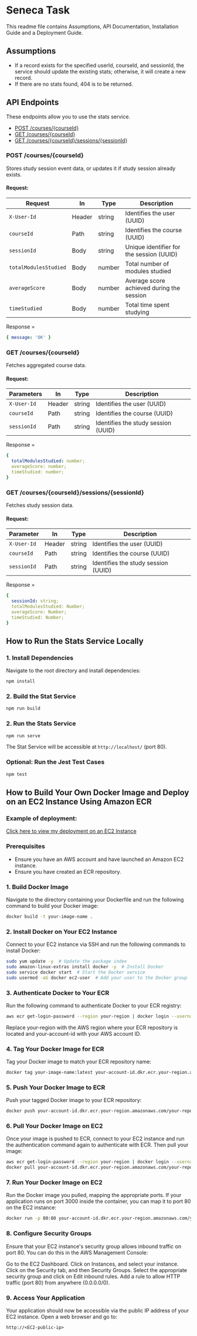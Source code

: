 # Seneca Task
This readme file contains Assumptions, API Documentation, Installation Guide and a Deployment Guide.
## Assumptions
- If a record exists for the specified userId, courseId, and sessionId, the service should update the existing stats; otherwise, it will create a new record.
- If there are no stats found, 404 is to be returned.

## API Endpoints
These endpoints allow you to use the stats service.

- [POST /courses/{courseId}](#post-coursescourseid)
- [GET /courses/{courseId}](#get-coursescourseid)
- [GET /courses/{courseId}/sessions/{sessionId}](#get-coursescourseidsessionssessionid)

### POST /courses/{courseId}
Stores study session event data, or updates it if study session already exists.
#### Request:

| Request     | In     | Type   | Description                                 |
|---------------|--------|--------|---------------------------------------------|
| `X-User-Id`   | Header | string | Identifies the user (UUID)                 |
| `courseId`    | Path   | string | Identifies the course (UUID)               |
| `sessionId`   | Body   | string | Unique identifier for the session (UUID)   |
| `totalModulesStudied`       | Body   | number | Total number of modules studied             |
| `averageScore`              | Body   | number | Average score achieved during the session   |
| `timeStudied`               | Body   | number | Total time spent studying  |

Response = 
```yaml
{ message: 'OK' }
```

### GET /courses/{courseId}
Fetches aggregated course data.

#### Request:

| Parameters     | In     | Type   | Description                                 |
|---------------|--------|--------|---------------------------------------------|
| `X-User-Id`   | Header | string | Identifies the user (UUID)                 |
| `courseId`    | Path   | string | Identifies the course (UUID)               |
| `sessionId`   | Path   | string | Identifies the study session (UUID)        |

Response = 
```yaml
{
  totalModulesStudied: number;
  averageScore: number;
  timeStudied: number;
}
```


### GET /courses/{courseId}/sessions/{sessionId}
Fetches study session data.
#### Request:

| Parameter     | In     | Type   | Description                                 |
|---------------|--------|--------|---------------------------------------------|
| `X-User-Id`   | Header | string | Identifies the user (UUID)                 |
| `courseId`    | Path   | string | Identifies the course (UUID)               |
| `sessionId`   | Path   | string | Identifies the study session (UUID)        |

Response = 
```yaml
{
  sessionId: string;
  totalModulesStudied: Number;
  averageScore: Number;
  timeStudied: Number;
}
```

## How to Run the Stats Service Locally
### 1. Install Dependencies

Navigate to the root directory and install dependencies:
```bash
npm install
```

### 2. Build the Stat Service
```bash
npm run build
```

### 2. Run the Stats Service
```bash
npm run serve
```
The Stat Service will be accessible at `http://localhost/` (port 80).

### Optional: Run the Jest Test Cases
```bash
npm test
```

## How to Build Your Own Docker Image and Deploy on an EC2 Instance Using Amazon ECR

### Example of deployment:
[Click here to view my deployment on an EC2 Instance](http://13.60.232.213/)

### Prerequisites
- Ensure you have an AWS account and have launched an Amazon EC2 instance.
- Ensure you have created an ECR repository.

### 1. Build Docker Image
Navigate to the directory containing your Dockerfile and run the following command to build your Docker image:
```bash
docker build -t your-image-name .
```

### 2. Install Docker on Your EC2 Instance
Connect to your EC2 instance via SSH and run the following commands to install Docker:
```bash
sudo yum update -y  # Update the package index
sudo amazon-linux-extras install docker -y  # Install Docker
sudo service docker start  # Start the Docker service
sudo usermod -aG docker ec2-user  # Add your user to the Docker group
```

### 3. Authenticate Docker to Your ECR
Run the following command to authenticate Docker to your ECR registry:
```bash
aws ecr get-login-password --region your-region | docker login --username AWS --password-stdin your-account-id.dkr.ecr.your-region.amazonaws.com
```
Replace your-region with the AWS region where your ECR repository is located and your-account-id with your AWS account ID.

### 4. Tag Your Docker Image for ECR
Tag your Docker image to match your ECR repository name:
```bash
docker tag your-image-name:latest your-account-id.dkr.ecr.your-region.amazonaws.com/your-repository-name:latest
```

### 5. Push Your Docker Image to ECR
Push your tagged Docker image to your ECR repository:
``` bash
docker push your-account-id.dkr.ecr.your-region.amazonaws.com/your-repository-name:latest
```

### 6. Pull Your Docker Image on EC2
Once your image is pushed to ECR, connect to your EC2 instance and run the authentication command again to authenticate with ECR. Then pull your image:
``` bash
aws ecr get-login-password --region your-region | docker login --username AWS --password-stdin your-account-id.dkr.ecr.your-region.amazonaws.com
docker pull your-account-id.dkr.ecr.your-region.amazonaws.com/your-repository-name:latest
```

### 7. Run Your Docker Image on EC2
Run the Docker image you pulled, mapping the appropriate ports. If your application runs on port 3000 inside the container, you can map it to port 80 on the EC2 instance:
``` bash
docker run -p 80:80 your-account-id.dkr.ecr.your-region.amazonaws.com/your-repository-name:latest
```

### 8. Configure Security Groups
Ensure that your EC2 instance's security group allows inbound traffic on port 80. You can do this in the AWS Management Console:

Go to the EC2 Dashboard.
Click on Instances, and select your instance.
Click on the Security tab, and then Security Groups.
Select the appropriate security group and click on Edit inbound rules.
Add a rule to allow HTTP traffic (port 80) from anywhere (0.0.0.0/0).

### 9. Access Your Application
Your application should now be accessible via the public IP address of your EC2 instance. Open a web browser and go to:
``` vbnet
http://<EC2-public-ip>
```

